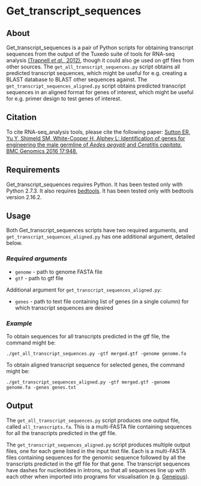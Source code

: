 # Get_transcript_sequences
## About
Get_transcript_sequences is a pair of Python scripts for obtaining transcript sequences from the output of the Tuxedo suite of tools for RNA-seq analysis [(Trapnell *et al.*, 2012)](http://www.nature.com/nprot/journal/v7/n3/full/nprot.2012.016.html), though it could also ge used on gtf files from other sources. The `get_all_transcript_sequences.py` script obtains all predicted transcript sequences, which might be useful for e.g. creating a BLAST database to BLAST other sequences against. The `get_transcript_sequences_aligned.py` script obtains predicted transcript sequences in an aligned format for genes of interest, which might be useful for e.g. primer design to test genes of interest.

## Citation
To cite RNA-seq_analysis tools, please cite the following paper: [Sutton ER, Yu Y, Shimeld SM, White-Cooper H, Alphey L: Identification of genes for engineering the male germline of *Aedes aegypti* and *Ceratitis capitata*. BMC Genomics 2016 17:948.](https://www.ncbi.nlm.nih.gov/pubmed/27871244)

## Requirements
Get_transcript_sequences requires Python. It has been tested only with Python 2.7.3. It also requires [bedtools](https://github.com/arq5x/bedtools2). It has been tested only with bedtools version 2.16.2.

## Usage
Both Get_transcript_sequences scripts have two required arguments, and `get_transcript_sequences_aligned.py` has one additional argument, detailed below.

### *Required arguments*
* `genome` - path to genome FASTA file
* `gtf` - path to gtf file

Additional argument for `get_transcript_sequences_aligned.py`:
* `genes` - path to text file containing list of genes (in a single column) for which transcript sequences are desired 

### *Example*
To obtain sequences for all transcripts predicted in the gtf file, the command might be:

    ./get_all_transcript_sequences.py -gtf merged.gtf -genome genome.fa

To obtain aligned transcript sequence for selected genes, the command might be:

    ./get_transcript_sequences_aligned.py -gtf merged.gtf -genome genome.fa -genes genes.txt

## Output
The `get_all_transcript_sequences.py` script produces one output file, called `all_transcripts.fa`. This is a multi-FASTA file containing sequences for all the transcripts predicted in the gtf file.

The `get_transcript_sequences_aligned.py` script produces multiple output files, one for each gene listed in the input text file. Each is a multi-FASTA files containing sequences for the genomic sequence followed by all the transcripts predicted in the gtf file for that gene. The transcript sequences have dashes for nucleotides in introns, so that all sequences line up with each other when imported into programs for visualisation (e.g. [Geneious](http://www.geneious.com/)). 
